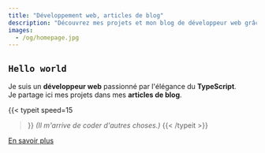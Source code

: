```yaml
---
title: "Développement web, articles de blog"
description: "Découvrez mes projets et mon blog de développeur web grâce auquel je partage ma passion ! Exemples de technologies utilisées : React, TypeScript, ExpressJS, Hugo..."
images:
  - /og/homepage.jpg
---
```


## `Hello world`

Je suis un **développeur web** passionné par l'élégance du **TypeScript**.  
Je partage ici mes projets dans mes **articles de blog**.

{{< typeit 
  speed=15
>}}
<em>(Il m'arrive de coder d'autres choses.)</em>
{{< /typeit >}}
&nbsp;

<a
role="button"
href="/about"
class="bg-transparent hover:text-primary-500 prose dark:prose-invert font-semibold hover:text-white py-2 px-4 border border-primary-500 hover:border-transparent rounded">En savoir plus</a>
